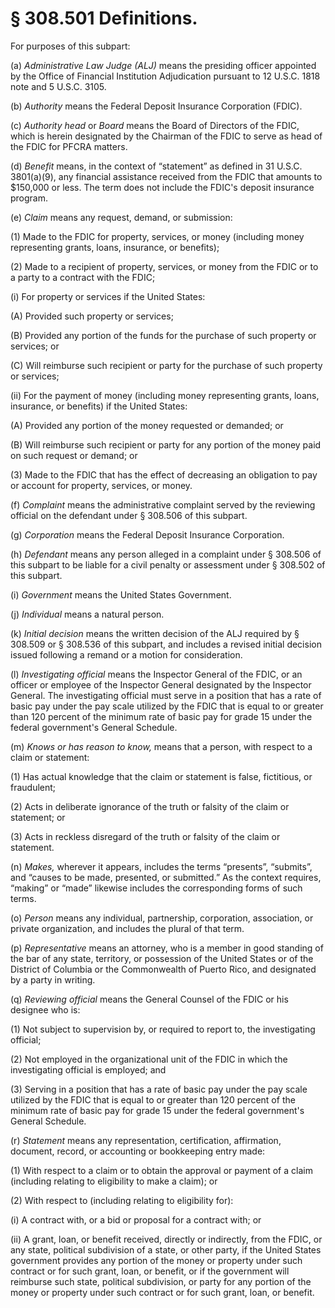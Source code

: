 # § 308.501   Definitions.

For purposes of this subpart: 


(a) *Administrative Law Judge (ALJ)* means the presiding officer appointed by the Office of Financial Institution Adjudication pursuant to 12 U.S.C. 1818 note and 5 U.S.C. 3105. 


(b) *Authority* means the Federal Deposit Insurance Corporation (FDIC). 


(c) *Authority head* or *Board* means the Board of Directors of the FDIC, which is herein designated by the Chairman of the FDIC to serve as head of the FDIC for PFCRA matters. 


(d) *Benefit* means, in the context of “statement” as defined in 31 U.S.C. 3801(a)(9), any financial assistance received from the FDIC that amounts to $150,000 or less. The term does not include the FDIC's deposit insurance program. 


(e) *Claim* means any request, demand, or submission: 


(1) Made to the FDIC for property, services, or money (including money representing grants, loans, insurance, or benefits); 


(2) Made to a recipient of property, services, or money from the FDIC or to a party to a contract with the FDIC; 


(i) For property or services if the United States: 


(A) Provided such property or services; 


(B) Provided any portion of the funds for the purchase of such property or services; or 


(C) Will reimburse such recipient or party for the purchase of such property or services; 


(ii) For the payment of money (including money representing grants, loans, insurance, or benefits) if the United States: 


(A) Provided any portion of the money requested or demanded; or 


(B) Will reimburse such recipient or party for any portion of the money paid on such request or demand; or 


(3) Made to the FDIC that has the effect of decreasing an obligation to pay or account for property, services, or money. 


(f) *Complaint* means the administrative complaint served by the reviewing official on the defendant under § 308.506 of this subpart. 


(g) *Corporation* means the Federal Deposit Insurance Corporation. 


(h) *Defendant* means any person alleged in a complaint under § 308.506 of this subpart to be liable for a civil penalty or assessment under § 308.502 of this subpart. 


(i) *Government* means the United States Government. 


(j) *Individual* means a natural person. 


(k) *Initial decision* means the written decision of the ALJ required by § 308.509 or § 308.536 of this subpart, and includes a revised initial decision issued following a remand or a motion for consideration. 


(l) *Investigating official* means the Inspector General of the FDIC, or an officer or employee of the Inspector General designated by the Inspector General. The investigating official must serve in a position that has a rate of basic pay under the pay scale utilized by the FDIC that is equal to or greater than 120 percent of the minimum rate of basic pay for grade 15 under the federal government's General Schedule. 


(m) *Knows or has reason to know,* means that a person, with respect to a claim or statement: 


(1) Has actual knowledge that the claim or statement is false, fictitious, or fraudulent; 


(2) Acts in deliberate ignorance of the truth or falsity of the claim or statement; or 


(3) Acts in reckless disregard of the truth or falsity of the claim or statement. 


(n) *Makes,* wherever it appears, includes the terms “presents”, “submits”, and “causes to be made, presented, or submitted.” As the context requires, “making” or “made” likewise includes the corresponding forms of such terms. 


(o) *Person* means any individual, partnership, corporation, association, or private organization, and includes the plural of that term. 


(p) *Representative* means an attorney, who is a member in good standing of the bar of any state, territory, or possession of the United States or of the District of Columbia or the Commonwealth of Puerto Rico, and designated by a party in writing. 


(q) *Reviewing official* means the General Counsel of the FDIC or his designee who is: 


(1) Not subject to supervision by, or required to report to, the investigating official; 


(2) Not employed in the organizational unit of the FDIC in which the investigating official is employed; and 


(3) Serving in a position that has a rate of basic pay under the pay scale utilized by the FDIC that is equal to or greater than 120 percent of the minimum rate of basic pay for grade 15 under the federal government's General Schedule. 


(r) *Statement* means any representation, certification, affirmation, document, record, or accounting or bookkeeping entry made: 


(1) With respect to a claim or to obtain the approval or payment of a claim (including relating to eligibility to make a claim); or 


(2) With respect to (including relating to eligibility for): 


(i) A contract with, or a bid or proposal for a contract with; or 


(ii) A grant, loan, or benefit received, directly or indirectly, from the FDIC, or any state, political subdivision of a state, or other party, if the United States government provides any portion of the money or property under such contract or for such grant, loan, or benefit, or if the government will reimburse such state, political subdivision, or party for any portion of the money or property under such contract or for such grant, loan, or benefit. 




